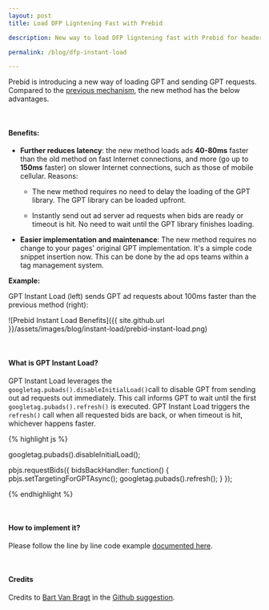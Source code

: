 ```yaml
---
layout: post
title: Load DFP Ligntening Fast with Prebid

description: New way to load DFP ligntening fast with Prebid for header bidding.

permalink: /blog/dfp-instant-load

---
```


Prebid is introducing a new way of loading GPT and sending GPT requests. Compared to the [previous mechanism](/dev-docs/examples/basic-example.html), the new method has the below advantages.

<br>

#### Benefits:

- **Further reduces latency**: the new method loads ads **40-80ms** faster than the old method on fast Internet connections, and more (go up to **150ms** faster) on slower Internet connections, such as those of mobile cellular. Reasons:

	- The new method requires no need to delay the loading of the GPT library. The GPT library can be loaded upfront.

	- Instantly send out ad server ad requests when bids are ready or timeout is hit. No need to wait until the GPT library finishes loading.

- **Easier implementation and maintenance**: The new method requires no change to your pages' original GPT implementation. It's a simple code snippet insertion now. This can be done by the ad ops teams within a tag management system.

**Example:**

GPT Instant Load (left) sends GPT ad requests about 100ms faster than the previous method (right):

![Prebid Instant Load Benefits]({{ site.github.url }}/assets/images/blog/instant-load/prebid-instant-load.png)

<br>

#### What is GPT Instant Load?

GPT Instant Load leverages the `googletag.pubads().disableInitialLoad()`call to disable GPT from sending out ad requests out immediately. This call informs GPT to wait until the first `googletag.pubads().refresh()` is executed. GPT Instant Load triggers the `refresh()` call when all requested bids are back, or when timeout is hit, whichever happens faster.

{% highlight js %}

googletag.pubads().disableInitialLoad();

pbjs.requestBids({
  bidsBackHandler: function() {
    pbjs.setTargetingForGPTAsync();
    googletag.pubads().refresh();
  }
});

{% endhighlight %}

<br>

#### How to implement it?

Please follow the line by line code example [documented here](/dev-docs/examples/instant-load.html).

<br>

#### Credits

Credits to [Bart Van Bragt](https://github.com/BartVB) in the [Github suggestion](https://github.com/prebid/Prebid.js/issues/276).

